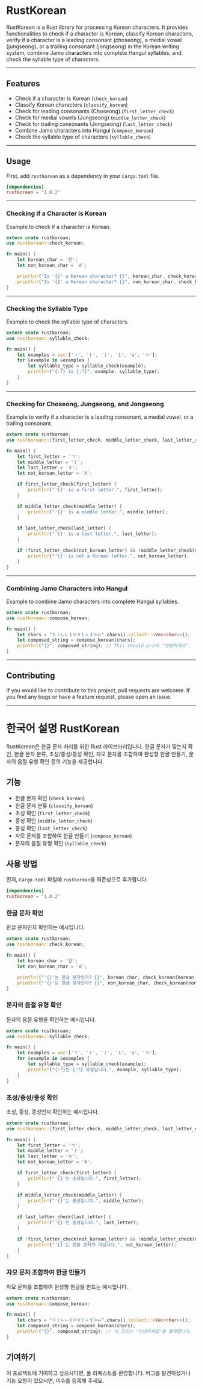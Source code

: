 # RustKorean
RustKorean is a Rust library for processing Korean characters. It provides functionalities to check if a character is Korean, classify Korean characters, verify if a character is a leading consonant (choseong), a medial vowel (jungseong), or a trailing consonant (jongseong) in the Korean writing system, combine Jamo characters into complete Hangul syllables, and check the syllable type of characters.
***

## Features

- Check if a character is Korean (`check_korean`)
- Classify Korean characters (`classify_korean`)
- Check for leading consonants (Choseong) (`first_letter_check`)
- Check for medial vowels (Jungseong) (`middle_letter_check`)
- Check for trailing consonants (Jongseong) (`last_letter_check`)
- Combine Jamo characters into Hangul (`compose_korean`)
- Check the syllable type of characters (`syllable_check`)
***

## Usage

First, add `rustkorean` as a dependency in your `Cargo.toml` file.

```toml
[dependencies]
rustkorean = "1.0.2"
```
***

### Checking if a Character is Korean

Example to check if a character is Korean.

```rust
extern crate rustkorean;
use rustkorean::check_korean;

fn main() {
    let korean_char = '한';
    let non_korean_char = 'A';

    println!("Is '{}' a Korean character? {}", korean_char, check_korean(korean_char));
    println!("Is '{}' a Korean character? {}", non_korean_char, check_korean(non_korean_char));
}
```
***
### Checking the Syllable Type

Example to check the syllable type of characters.

```rust
extern crate rustkorean;
use rustkorean::syllable_check;

fn main() {
    let examples = vec!['ㄱ', 'ㅏ', 'ㅣ', '1', 'a', 'ㄳ'];
    for &example in &examples {
        let syllable_type = syllable_check(example);
        println!("{:?} is {:?}", example, syllable_type);
    }
}
```
***
### Checking for Choseong, Jungseong, and Jongseong

Example to verify if a character is a leading consonant, a medial vowel, or a trailing consonant.

```rust
extern crate rustkorean;
use rustkorean::{first_letter_check, middle_letter_check, last_letter_check};

fn main() {
    let first_letter = 'ㄱ';
    let middle_letter = 'ㅏ';
    let last_letter = 'ㅎ';
    let not_korean_letter = 'A';

    if first_letter_check(first_letter) {
        println!("'{}' is a first letter.", first_letter);
    }

    if middle_letter_check(middle_letter) {
        println!("'{}' is a middle letter.", middle_letter);
    }

    if last_letter_check(last_letter) {
        println!("'{}' is a last letter.", last_letter);
    }

    if !first_letter_check(not_korean_letter) && !middle_letter_check(not_korean_letter) && !last_letter_check(not_korean_letter) {
        println!("'{}' is not a Korean letter.", not_korean_letter);
    }
}
```
***
### Combining Jamo Characters into Hangul

Example to combine Jamo characters into complete Hangul syllables.

```rust
extern crate rustkorean;
use rustkorean::compose_korean;

fn main() {
    let chars = "ㅇㅏㄴㄴㅕㅇㅎㅏㅅㅔㅇㅛ".chars().collect::<Vec<char>>();
    let composed_string = compose_korean(chars);
    println!("{}", composed_string); // This should print "안녕하세요".
}
```
***
## Contributing

If you would like to contribute to this project, pull requests are welcome. If you find any bugs or have a feature request, please open an issue.

***
# 한국어 설명 RustKorean

RustKorean은 한글 문자 처리를 위한 Rust 라이브러리입니다. 한글 문자가 맞는지 확인, 한글 문자 분류, 초성/중성/종성 확인, 자모 문자를 조합하여 완성형 한글 만들기, 문자의 음절 유형 확인 등의 기능을 제공합니다.

## 기능

- 한글 문자 확인 (`check_korean`)
- 한글 문자 분류 (`classify_korean`)
- 초성 확인 (`first_letter_check`)
- 중성 확인 (`middle_letter_check`)
- 종성 확인 (`last_letter_check`)
- 자모 문자를 조합하여 한글 만들기 (`compose_korean`)
- 문자의 음절 유형 확인 (`syllable_check`)

## 사용 방법

먼저, `Cargo.toml` 파일에 `rustkorean`을 의존성으로 추가합니다.

```toml
[dependencies]
rustkorean = "1.0.2"
```

### 한글 문자 확인

한글 문자인지 확인하는 예시입니다.

```rust
extern crate rustkorean;
use rustkorean::check_korean;

fn main() {
    let korean_char = '한';
    let non_korean_char = 'A';

    println!("'{}'는 한글 문자인가? {}", korean_char, check_korean(korean_char));
    println!("'{}'는 한글 문자인가? {}", non_korean_char, check_korean(non_korean_char));
}
```

### 문자의 음절 유형 확인

문자의 음절 유형을 확인하는 예시입니다.

```rust
extern crate rustkorean;
use rustkorean::syllable_check;

fn main() {
    let examples = vec!['ㄱ', 'ㅏ', 'ㅣ', '1', 'a', 'ㄳ'];
    for &example in &examples {
        let syllable_type = syllable_check(example);
        println!("{:?}는 {:?} 유형입니다.", example, syllable_type);
    }
}
```

### 초성/중성/종성 확인

초성, 중성, 종성인지 확인하는 예시입니다.

```rust
extern crate rustkorean;
use rustkorean::{first_letter_check, middle_letter_check, last_letter_check};

fn main() {
    let first_letter = 'ㄱ';
    let middle_letter = 'ㅏ';
    let last_letter = 'ㅎ';
    let not_korean_letter = 'A';

    if first_letter_check(first_letter) {
        println!("'{}'는 초성입니다.", first_letter);
    }

    if middle_letter_check(middle_letter) {
        println!("'{}'는 중성입니다.", middle_letter);
    }

    if last_letter_check(last_letter) {
        println!("'{}'는 종성입니다.", last_letter);
    }

    if !first_letter_check(not_korean_letter) && !middle_letter_check(not_korean_letter) && !last_letter_check(not_korean_letter) {
        println!("'{}'는 한글 문자가 아닙니다.", not_korean_letter);
    }
}
```

### 자모 문자 조합하여 한글 만들기

자모 문자를 조합하여 완성형 한글을 만드는 예시입니다.

```rust
extern crate rustkorean;
use rustkorean::compose_korean;

fn main() {
    let chars = "ㅇㅏㄴㄴㅕㅇㅎㅏㅅㅔㅇㅛ".chars().collect::<Vec<char>>();
    let composed_string = compose_korean(chars);
    println!("{}", composed_string); // 이 코드는 "안녕하세요"를 출력합니다.
}
```

## 기여하기

이 프로젝트에 기여하고 싶으시다면, 풀 리퀘스트를 환영합니다. 버그를 발견하셨거나 기능 요청이 있으시면, 이슈를 등록해 주세요.


